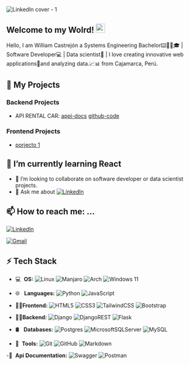 ![LinkedIn cover - 1](https://github.com/WFernandoc07/WFernandoc07/assets/75816978/6d62074a-7e99-46c0-b437-92b33d8eab54)

## Welcome to my Wolrd! <img src="https://github.com/TheDudeThatCode/TheDudeThatCode/blob/master/Assets/Earth.gif" width="24px">

Hello, I am William Castrejón a Systems Engineering Bachelor⌨️👨‍🎓🎓 | Software Developer💻 | Data scientist🔣 | I love creating innovative web applications👀and analyzing data.📈📊 from Cajamarca, Perú.

## 🔭 My Projects
### **Backend Projects**
- API RENTAL CAR:
  [appi-docs](https://drf-boilerplate-app.onrender.com/swagger-ui/)
  [github-code](https://github.com/WFernandoc07/drf_boilerplate)

### **Frontend Projects**
- [porjecto 1]()

## 🌱 I’m currently learning React
- 👯 I’m looking to collaborate on software developer or data scientist projects.
- 💬 Ask me about [![LinkedIn](https://img.shields.io/badge/linkedin-%230077B5.svg?style=for-the-badge&logo=linkedin&logoColor=white)](https://www.linkedin.com/in/wfernandoc07)
## 📫 How to reach me: ...
[![LinkedIn](https://img.shields.io/badge/linkedin-%230077B5.svg?style=for-the-badge&logo=linkedin&logoColor=white)](https://www.linkedin.com/in/wfernandoc07)

[![Gmail](https://img.shields.io/badge/Gmail-D14836?style=for-the-badge&logo=gmail&logoColor=white)](mailto:wcastrejonc17_1@unc.edu.pe)

## ⚡ Tech Stack
- 💻 &#160;**OS:**
  ![Linux](https://img.shields.io/badge/Linux-FCC624?style=for-the-badge&logo=linux&logoColor=black)
  ![Manjaro](https://img.shields.io/badge/Manjaro-35BF5C?style=for-the-badge&logo=Manjaro&logoColor=white)
  ![Arch](https://img.shields.io/badge/Arch%20Linux-1793D1?logo=arch-linux&logoColor=fff&style=for-the-badge)
  ![Windows 11](https://img.shields.io/badge/Windows%2011-%230079d5.svg?style=for-the-badge&logo=Windows%2011&logoColor=white)
  
- 🌐 &#160; **Languages:**
  ![Python](https://img.shields.io/badge/python-3670A0?style=for-the-badge&logo=python&logoColor=ffdd54)
  ![JavaScript](https://img.shields.io/badge/javascript-%23323330.svg?style=for-the-badge&logo=javascript&logoColor=%23F7DF1E)
  
- 👨‍💻**Frontend:**
  ![HTML5](https://img.shields.io/badge/html5-%23E34F26.svg?style=for-the-badge&logo=html5&logoColor=white)
  ![CSS3](https://img.shields.io/badge/css3-%231572B6.svg?style=for-the-badge&logo=css3&logoColor=white)
  ![TailwindCSS](https://img.shields.io/badge/tailwindcss-%2338B2AC.svg?style=for-the-badge&logo=tailwind-css&logoColor=white)
  ![Bootstrap](https://img.shields.io/badge/bootstrap-%238511FA.svg?style=for-the-badge&logo=bootstrap&logoColor=white)
  
- 👨‍💻**Backend:**
  ![Django](https://img.shields.io/badge/django-%23092E20.svg?style=for-the-badge&logo=django&logoColor=white)
  ![DjangoREST](https://img.shields.io/badge/DJANGO-REST-ff1709?style=for-the-badge&logo=django&logoColor=white&color=ff1709&labelColor=gray)
  ![Flask](https://img.shields.io/badge/flask-%23000.svg?style=for-the-badge&logo=flask&logoColor=white)
  
- 🛢 &#160; **Databases:**
  ![Postgres](https://img.shields.io/badge/postgres-%23316192.svg?style=for-the-badge&logo=postgresql&logoColor=white)
  ![MicrosoftSQLServer](https://img.shields.io/badge/Microsoft%20SQL%20Server-CC2927?style=for-the-badge&logo=microsoft%20sql%20server&logoColor=white)
  ![MySQL](https://img.shields.io/badge/mysql-%2300f.svg?style=for-the-badge&logo=mysql&logoColor=white)

- 🔧 &#160;**Tools:**
  ![Git](https://img.shields.io/badge/git-%23F05033.svg?style=for-the-badge&logo=git&logoColor=white)
  ![GitHub](https://img.shields.io/badge/github-%23121011.svg?style=for-the-badge&logo=github&logoColor=white)
  ![Markdown](https://img.shields.io/badge/-Markdown-333333?style=flat&logo=markdown)

-📄&#160; **Api Documentation:** 
  ![Swagger](https://img.shields.io/badge/-Swagger-%23Clojure?style=for-the-badge&logo=swagger&logoColor=white)
  ![Postman](https://img.shields.io/badge/Postman-FF6C37?style=for-the-badge&logo=postman&logoColor=white)

  
